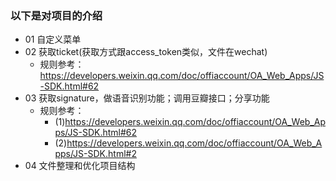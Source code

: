 ### 以下是对项目的介绍
- 01 自定义菜单
- 02 获取ticket(获取方式跟access_token类似，文件在wechat)
    - 规则参考：https://developers.weixin.qq.com/doc/offiaccount/OA_Web_Apps/JS-SDK.html#62
- 03 获取signature，做语音识别功能；调用豆瓣接口；分享功能
    - 规则参考：
        - (1)https://developers.weixin.qq.com/doc/offiaccount/OA_Web_Apps/JS-SDK.html#62
        - (2)https://developers.weixin.qq.com/doc/offiaccount/OA_Web_Apps/JS-SDK.html#2
- 04 文件整理和优化项目结构











